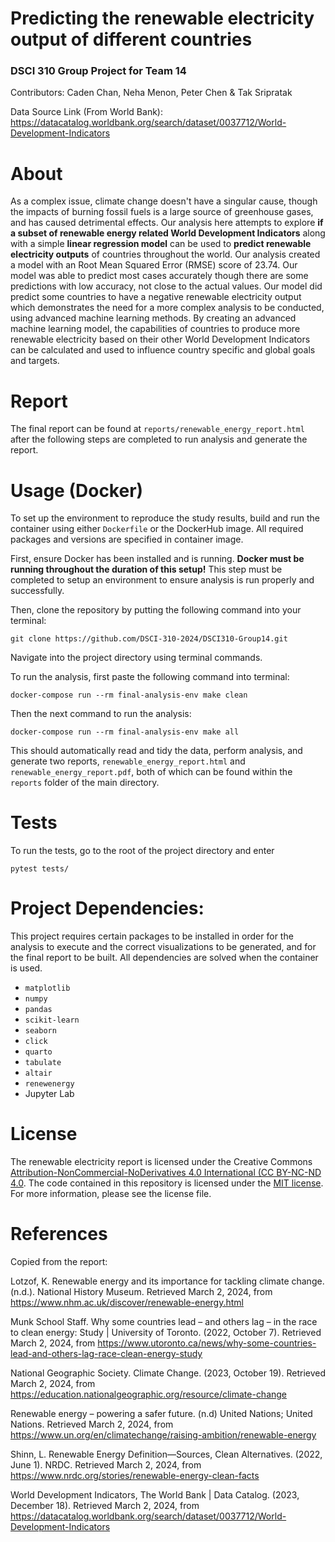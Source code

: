# Predicting the renewable electricity output of different countries
### DSCI 310 Group Project for Team 14
Contributors: Caden Chan, Neha Menon, Peter Chen & Tak Sripratak

Data Source Link (From World Bank): https://datacatalog.worldbank.org/search/dataset/0037712/World-Development-Indicators

# About
As a complex issue, climate change doesn't have a singular cause, though the impacts of burning fossil fuels is a large source of greenhouse gases, and has caused detrimental effects. Our analysis here attempts to explore **if a subset of renewable energy related World Development Indicators** along with a simple **linear regression model** can be used to **predict renewable electricity outputs** of countries throughout the world. Our analysis created a model with an Root Mean Squared Error (RMSE) score of 23.74. Our model was able to predict most cases accurately though there are some predictions with low accuracy, not close to the actual values. Our model did predict some countries to have a negative renewable electricity output which demonstrates the need for a more complex analysis to be conducted, using advanced machine learning methods. By creating an advanced machine learning model, the capabilities of countries to produce more renewable electricity based on their other World Development Indicators can be calculated and used to influence country specific and global goals and targets.

# Report
The final report can be found at `reports/renewable_energy_report.html` after the following steps are completed to run analysis and generate the report. 

# Usage (Docker)

To set up the environment to reproduce the study results, build and run the container using either `Dockerfile` or the DockerHub image. All required packages and versions are specified in container image. 

First, ensure Docker has been installed and is running. **Docker must be running throughout the duration of this setup!** This step must be completed to setup an environment to ensure analysis is run properly and successfully.

Then, clone the repository by putting the following command into your terminal: 
```
git clone https://github.com/DSCI-310-2024/DSCI310-Group14.git

```

Navigate into the project directory using terminal commands. 

To run the analysis, first paste the following command into terminal:

```
docker-compose run --rm final-analysis-env make clean

```
Then the next command to run the analysis:

```
docker-compose run --rm final-analysis-env make all

```

This should automatically read and tidy the data, perform analysis, and generate two reports, `renewable_energy_report.html` and `renewable_energy_report.pdf`, both of which can be found within the `reports` folder of the main directory.

# Tests

To run the tests, go to the root of the project directory and enter 
```
pytest tests/

```
# Project Dependencies: 
This project requires certain packages to be installed in order for the analysis to execute and the correct visualizations to be generated, and for the final report to be built. All dependencies are solved when the container is used. 

- `matplotlib`
- `numpy`
- `pandas`
- `scikit-learn`
- `seaborn`
- `click`
- `quarto`
- `tabulate`
-  `altair`
- `renewenergy`
- Jupyter Lab


# License

The renewable electricity report is licensed under the Creative Commons [Attribution-NonCommercial-NoDerivatives 4.0 International (CC BY-NC-ND 4.0](https://creativecommons.org/licenses/by-nc-nd/4.0/). The code contained in this repository is licensed under the [MIT license](https://opensource.org/licenses/MIT). For more information, please see the license file. 


# References

Copied from the report: 

Lotzof, K. Renewable energy and its importance for tackling climate change. (n.d.). National History Museum. Retrieved March 2, 2024, from https://www.nhm.ac.uk/discover/renewable-energy.html

Munk School Staff. Why some countries lead – and others lag – in the race to clean energy: Study | University of Toronto. (2022, October 7). Retrieved March 2, 2024, from https://www.utoronto.ca/news/why-some-countries-lead-and-others-lag-race-clean-energy-study

National Geographic Society. Climate Change. (2023, October 19). Retrieved March 2, 2024, from https://education.nationalgeographic.org/resource/climate-change

Renewable energy – powering a safer future. (n.d) United Nations; United Nations. Retrieved March 2, 2024, from https://www.un.org/en/climatechange/raising-ambition/renewable-energy

Shinn, L. Renewable Energy Definition—Sources, Clean Alternatives. (2022, June 1). NRDC.   Retrieved March 2, 2024, from https://www.nrdc.org/stories/renewable-energy-clean-facts

World Development Indicators, The World Bank | Data Catalog. (2023, December 18). Retrieved March 2, 2024, from https://datacatalog.worldbank.org/search/dataset/0037712/World-Development-Indicators
